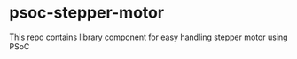 # psoc-stepper-motor
This repo contains library component for easy handling stepper motor using PSoC
